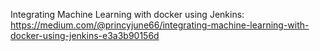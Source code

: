 Integrating Machine Learning with docker using Jenkins:
https://medium.com/@princyjune66/integrating-machine-learning-with-docker-using-jenkins-e3a3b90156d

